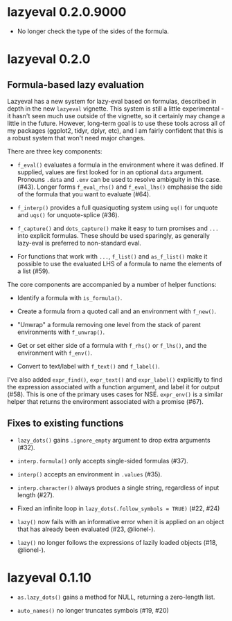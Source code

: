 # lazyeval 0.2.0.9000

* No longer check the type of the sides of the formula.

# lazyeval 0.2.0

## Formula-based lazy evaluation

Lazyeval has a  new system for lazy-eval based on formulas, described in depth in the new `lazyeval` vignette. This system is still a little experimental - it hasn't seen much use outside of the vignette, so it certainly may change a little in the future. However, long-term goal is to use these tools across all of my packages (ggplot2, tidyr, dplyr, etc), and I am fairly confident that this is a robust system that won't need major changes.

There are three key components:

* `f_eval()` evaluates a formula in the environment where it was defined. 
  If supplied, values are first looked for in an optional `data` argument. 
  Pronouns `.data` and `.env` can be used to resolve ambiguity in this case.
  (#43). Longer forms `f_eval_rhs()` and `f_eval_lhs()` emphasise the side
  of the formula that you want to evaluate (#64).
  
* `f_interp()` provides a full quasiquoting system using `uq()` for unquote
  and `uqs()` for unquote-splice (#36).

* `f_capture()` and `dots_capture()` make it easy to turn promises
  and `...` into explicit formulas. These should be used sparingly, as
  generally lazy-eval is preferred to non-standard eval.
  
* For functions that work with `...`, `f_list()` and `as_f_list()` make it
  possible to use the evaluated LHS of a formula to name the elements of a 
  list (#59).

The core components are accompanied by a number of helper functions:

* Identify a formula with `is_formula()`.

* Create a formula from a quoted call and an environment with `f_new()`.

* "Unwrap" a formula removing one level from the stack of parent environments 
  with `f_unwrap()`.
  
* Get or set either side of a formula with `f_rhs()` or `f_lhs()`, and
  the environment with `f_env()`.
  
* Convert to text/label with `f_text()` and `f_label()`.

I've also added `expr_find()`, `expr_text()` and `expr_label()` explicitly to find the expression associated with a function argument, and label it for output (#58). This is one of the primary uses cases for NSE. `expr_env()` is a similar helper that returns the environment associated with a promise (#67).

## Fixes to existing functions

* `lazy_dots()` gains `.ignore_empty` argument to drop extra arguments (#32).

* `interp.formula()` only accepts single-sided formulas (#37).

* `interp()` accepts an environment in `.values` (#35).

* `interp.character()` always produes a single string, regardless of
  input length (#27).

* Fixed an infinite loop in `lazy_dots(.follow_symbols = TRUE)` (#22, #24)

* `lazy()` now fails with an informative error when it is applied on
  an object that has already been evaluated (#23, @lionel-).

* `lazy()` no longer follows the expressions of lazily loaded objects
  (#18, @lionel-).

# lazyeval 0.1.10

* `as.lazy_dots()` gains a method for NULL, returning a zero-length
  list.

* `auto_names()` no longer truncates symbols (#19, #20)
